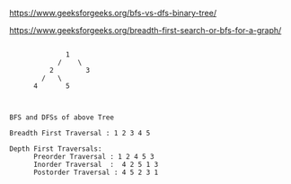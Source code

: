 
https://www.geeksforgeeks.org/bfs-vs-dfs-binary-tree/

https://www.geeksforgeeks.org/breadth-first-search-or-bfs-for-a-graph/

```

              1
            /    \
          2        3
        /   \
      4       5



BFS and DFSs of above Tree

Breadth First Traversal : 1 2 3 4 5

Depth First Traversals:
      Preorder Traversal : 1 2 4 5 3 
      Inorder Traversal  :  4 2 5 1 3 
      Postorder Traversal : 4 5 2 3 1
```

